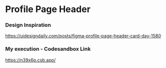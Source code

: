 # Profile Page Header

### Design Inspiration
https://uidesigndaily.com/posts/figma-profile-page-header-card-day-1580


### My execution - Codesandbox Link
https://n39x6p.csb.app/
